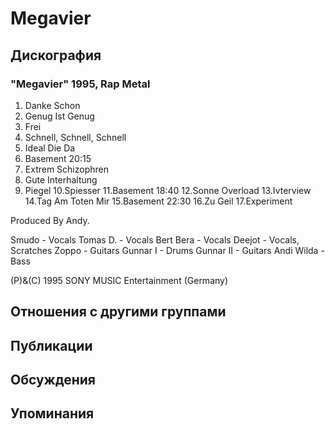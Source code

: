 # Megavier



## Дискография

### "Megavier" 1995, Rap Metal

1.  Danke Schon
2.  Genug Ist Genug
3.  Frei
4.  Schnell, Schnell, Schnell
5.  Ideal Die Da
6.  Basement 20:15
7.  Extrem Schizophren
8.  Gute Interhaltung
9.  Piegel
10.Spiesser
11.Basement 18:40
12.Sonne Overload
13.Ivterview
14.Tag Am Toten Mir
15.Basement 22:30
16.Zu Geil
17.Experiment

Produced By Andy.

Smudo - Vocals
Tomas D. - Vocals
Bert Bera - Vocals
Deejot - Vocals, Scratches
Zoppo - Guitars
Gunnar I - Drums
Gunnar II - Guitars
Andi Wilda - Bass

(P)&(C) 1995 SONY MUSIC Entertainment (Germany)


## Отношения с другими группами


## Публикации


## Обсуждения


## Упоминания

